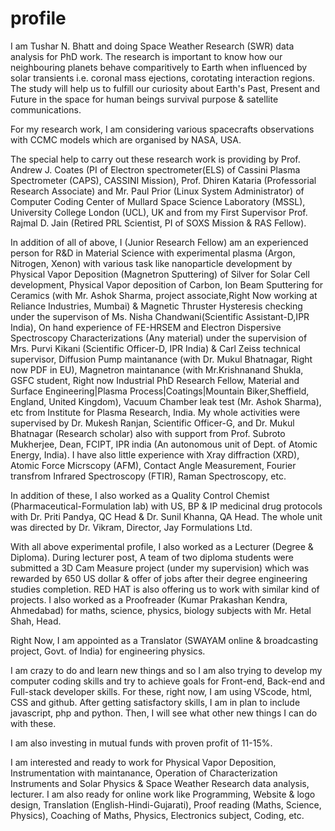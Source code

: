 # profile

I am Tushar N. Bhatt and doing Space Weather Research (SWR) data analysis for PhD work. The research is important to know how our neighbouring planets behave comparitively to Earth when influenced by solar transients i.e. coronal mass ejections, corotating interaction regions. The study will help us to fulfill our curiosity about Earth's Past, Present and Future in the space for human beings survival purpose & satellite communications. 

For my research work, I am considering various spacecrafts observations with CCMC models which are organised by NASA, USA.

The special help to carry out these research work is providing by Prof. Andrew J. Coates (PI of Electron spectrometer(ELS) of Cassini Plasma Spectrometer (CAPS), CASSINI Mission), Prof. Dhiren Kataria (Professorial Research Associate) and Mr. Paul Prior (Linux System Administrator) of Computer Coding Center of Mullard Space Science Laboratory (MSSL), University College London (UCL), UK and from my First Supervisor Prof. Rajmal D. Jain (Retired PRL Scientist, PI of SOXS Mission & RAS Fellow).
 
In addition of all of above, I (Junior Research Fellow) am an experienced person for R&D in Material Science with experimental plasma (Argon, Nitrogen, Xenon) with various task like nanoparticle development by Physical Vapor Deposition (Magnetron Sputtering) of Silver for Solar Cell development, Physical Vapor deposition of Carbon, Ion Beam Sputtering for Ceramics (with Mr. Ashok Sharma, project associate,Right Now working at Reliance Industries, Mumbai) & Magnetic Thruster Hysteresis checking under the supervison of Ms. Nisha Chandwani(Scientific Assistant-D,IPR India), On hand experience of FE-HRSEM and Electron Dispersive Spectroscopy Characterizations (Any material) under the supervision of Mrs. Purvi Kikani (Scientific Officer-D, IPR India) & Carl Zeiss technical supervisor, Diffusion Pump maintanance (with Dr. Mukul Bhatnagar, Right now PDF in EU), Magnetron maintanance (with Mr.Krishnanand Shukla, GSFC student, Right now Industrial PhD Research Fellow, Material and Surface Engineering|Plasma Process|Coatings|Mountain Biker,Sheffield, England, United Kingdom), Vacuum Chamber leak test (Mr. Ashok Sharma), etc from Institute for Plasma Research, India. My whole activities were supervised by Dr. Mukesh Ranjan, Scientific Officer-G, and Dr. Mukul Bhatnagar (Research scholar) also with support from Prof. Subroto Mukherjee, Dean, FCIPT, IPR india (An autonomous unit of Dept. of Atomic Energy, India). I have also little experience with Xray diffraction (XRD), Atomic Force Micrscopy (AFM), Contact Angle Measurement, Fourier transfrom Infrared Spectroscopy (FTIR), Raman Spectroscopy, etc.

In addition of these, I also worked as a Quality Control Chemist (Pharmaceutical-Formulation lab) with US, BP & IP medicinal drug protocols with Dr. Priti Pandya, QC Head & Dr. Sunil Khanna, QA Head. The whole unit was directed by Dr. Vikram, Director, Jay Formulations Ltd.

With all above experimental profile, I also worked as a Lecturer (Degree & Diploma). During lecturer post, A team of two diploma students were submitted a 3D Cam Measure project (under my supervision) which was rewarded by 650 US dollar & offer of jobs after their degree engineering studies completion. RED HAT is also offering us to work with similar kind of projects. I also worked as a Proofreader (Kumar Prakashan Kendra, Ahmedabad) for maths, science, physics, biology subjects with Mr. Hetal Shah, Head.

Right Now, I am appointed as a Translator (SWAYAM online & broadcasting project, Govt. of India) for engineering physics.

I am crazy to do and learn new things and so I am also trying to develop my computer coding skills and try to achieve goals for Front-end, Back-end and Full-stack developer skills. For these, right now, I am using VScode, html, CSS and github. After getting satisfactory skills, I am in plan to include javascript, php and python. Then, I will see what other new things I can do with these.

I am also investing in mutual funds with proven profit of 11-15%.

I am interested and ready to work for Physical Vapor Deposition, Instrumentation with maintanance, Operation of Characterization Instruments and Solar Physics & Space Weather Research data analysis, lecturer. I am also ready for online work like Programming, Website & logo design, Translation (English-Hindi-Gujarati), Proof reading (Maths, Science, Physics), Coaching of Maths, Physics, Electronics subject, Coding, etc.